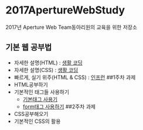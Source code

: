 # 2017ApertureWebStudy
2017년 Aperture Web Team동아리원의 교육을 위한 저장소
## 기본 웹 공부법
- 자세한 설명(HTML) : [생활 코딩](https://opentutorials.org/course/2039)
- 자세한 설명(CSS) : [생활 코딩](https://opentutorials.org/course/2418)
- 빠르게, 실기 위주(HTML & CSS) : [인프런](inflearn.com/course/html-css-강좌/?subscribe)
##1주차 과제
- HTML공부하기
- 기본적인 태그들 사용하기
  - [기본태그 사용기](https://github.com/Aperturedimigo/2017ApertureWebStudy/blob/master/1%EC%A3%BC%EC%B0%A8/Basic.md)
  - [form태그 사용하기](https://github.com/Aperturedimigo/2017ApertureWebStudy/blob/master/1%EC%A3%BC%EC%B0%A8/Form.md)
##2주차 과제
- CSS공부해오기
- 기본적인 CSS의 활용
